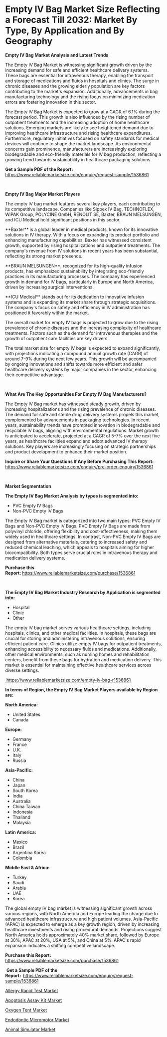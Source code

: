 <p><h1>Empty IV Bag Market Size Reflecting a Forecast Till 2032: Market By Type, By Application and By Geography</h1></p><p><strong>Empty IV Bag Market Analysis and Latest Trends</strong></p>
<p><p>The Empty IV Bag Market is witnessing significant growth driven by the increasing demand for safe and efficient healthcare delivery systems. These bags are essential for intravenous therapy, enabling the transport and storage of medications and fluids in hospitals and clinics. The surge in chronic diseases and the growing elderly population are key factors contributing to the market's expansion. Additionally, advancements in bag manufacturing technology and the rising focus on minimizing medication errors are fostering innovation in this sector.</p><p>The Empty IV Bag Market is expected to grow at a CAGR of 6.1% during the forecast period. This growth is also influenced by the rising number of outpatient treatments and the increasing adoption of home healthcare solutions. Emerging markets are likely to see heightened demand due to improving healthcare infrastructure and rising healthcare expenditures. Furthermore, regulatory initiatives focused on safety standards for medical devices will continue to shape the market landscape. As environmental concerns gain prominence, manufacturers are increasingly exploring biodegradable and eco-friendly materials for IV bag production, reflecting a growing trend towards sustainability in healthcare packaging solutions.</p></p>
<p><strong>Get a Sample PDF of the Report:&nbsp;</strong> <a href="https://www.reliablemarketsize.com/enquiry/request-sample/1536861?utm_campaign=1898&utm_medium=2&utm_source=Github&utm_content=ia&utm_term=04032025&utm_id=empty-iv-bag">https://www.reliablemarketsize.com/enquiry/request-sample/1536861</a></p>
<p>&nbsp;</p>
<p><strong>Empty IV Bag Major Market Players</strong></p>
<p><p>The empty IV bag market features several key players, each contributing to its competitive landscape. Companies like Sippex IV Bag, TECHNOFLEX, WiPAK Group, POLYCINE GmbH, RENOLIT SE, Baxter, BRAUN MELSUNGEN, and ICU Medical hold significant positions in this sector.</p><p>**Baxter** is a global leader in medical products, known for its innovative solutions in IV therapy. With a focus on expanding its product portfolio and enhancing manufacturing capabilities, Baxter has witnessed consistent growth, supported by rising hospitalizations and outpatient treatments. The company's revenue from IV solutions in recent years has been substantial, reflecting its strong market presence.</p><p>**BRAUN MELSUNGEN**, recognized for its high-quality infusion products, has emphasized sustainability by integrating eco-friendly practices in its manufacturing processes. The company has experienced growth in demand for IV bags, particularly in Europe and North America, driven by increasing surgical interventions. </p><p>**ICU Medical** stands out for its dedication to innovative infusion systems and is expanding its market share through strategic acquisitions. The company's focus on safety and efficiency in IV administration has positioned it favorably within the market. </p><p>The overall market for empty IV bags is projected to grow due to the rising prevalence of chronic diseases and the increasing complexity of healthcare treatments. Factors such as the demand for intravenous therapies and the growth of outpatient care facilities are key drivers.</p><p>The total market size for empty IV bags is expected to expand significantly, with projections indicating a compound annual growth rate (CAGR) of around 7-9% during the next few years. This growth will be accompanied by ongoing innovations and shifts towards more efficient and safer healthcare delivery systems by major companies in the sector, enhancing their competitive advantage.</p></p>
<p>&nbsp;</p>
<p><strong>What Are The Key Opportunities For Empty IV Bag Manufacturers?</strong></p>
<p><p>The Empty IV Bag market has witnessed steady growth, driven by increasing hospitalizations and the rising prevalence of chronic diseases. The demand for safe and sterile drug delivery systems propels this market, complemented by advancements in packaging technologies. In recent years, sustainability trends have prompted innovation in biodegradable and recyclable IV bags, aligning with environmental regulations. Market growth is anticipated to accelerate, projected at a CAGR of 5-7% over the next five years, as healthcare facilities expand and adopt advanced IV therapy solutions. Key players are increasingly focusing on strategic partnerships and product development to enhance their market position.</p></p>
<p><strong>Inquire or Share Your Questions If Any Before Purchasing This Report:</strong> <a href="https://www.reliablemarketsize.com/enquiry/pre-order-enquiry/1536861?utm_campaign=1898&utm_medium=2&utm_source=Github&utm_content=ia&utm_term=04032025&utm_id=empty-iv-bag">https://www.reliablemarketsize.com/enquiry/pre-order-enquiry/1536861</a></p>
<p>&nbsp;</p>
<p><strong>Market Segmentation</strong></p>
<p><strong>The Empty IV Bag Market Analysis by types is segmented into:</strong></p>
<p><ul><li>PVC Empty IV Bags</li><li>Non-PVC Empty IV Bags</li></ul></p>
<p><p>The Empty IV Bag market is categorized into two main types: PVC Empty IV Bags and Non-PVC Empty IV Bags. PVC Empty IV Bags are made from polyvinyl chloride, offering flexibility and cost-effectiveness, making them widely used in healthcare settings. In contrast, Non-PVC Empty IV Bags are designed from alternative materials, catering to increased safety and reduced chemical leaching, which appeals to hospitals aiming for higher biocompatibility. Both types serve crucial roles in intravenous therapy and medication delivery systems.</p></p>
<p><strong>Purchase this Report:&nbsp;</strong><a href="https://www.reliablemarketsize.com/purchase/1536861?utm_campaign=1898&utm_medium=2&utm_source=Github&utm_content=ia&utm_term=04032025&utm_id=empty-iv-bag">https://www.reliablemarketsize.com/purchase/1536861</a></p>
<p>&nbsp;</p>
<p><strong>The Empty IV Bag Market Industry Research by Application is segmented into:</strong></p>
<p><ul><li>Hospital</li><li>Clinic</li><li>Other</li></ul></p>
<p><p>The empty IV bag market serves various healthcare settings, including hospitals, clinics, and other medical facilities. In hospitals, these bags are crucial for storing and administering intravenous solutions, ensuring efficient patient care. Clinics utilize empty IV bags for outpatient treatments, enhancing accessibility to necessary fluids and medications. Additionally, other medical environments, such as nursing homes and rehabilitation centers, benefit from these bags for hydration and medication delivery. This market is essential for maintaining effective healthcare services across diverse settings.</p></p>
<p><a href="https://www.reliablemarketsize.com/empty-iv-bag-r1536861?utm_campaign=1898&utm_medium=2&utm_source=Github&utm_content=ia&utm_term=04032025&utm_id=empty-iv-bag">&nbsp;https://www.reliablemarketsize.com/empty-iv-bag-r1536861</a></p>
<p><strong>In terms of Region, the Empty IV Bag Market Players available by Region are:</strong></p>
<p>
    <p> <strong> North America: </strong>
        <ul>
            <li>United States</li>
            <li>Canada</li>
        </ul>
        </p> 
    <p> <strong> Europe: </strong>
        <ul>
            <li>Germany</li>
            <li>France</li>
            <li>U.K.</li>
            <li>Italy</li>
            <li>Russia</li>
        </ul>
        </p> 
    <p> <strong> Asia-Pacific: </strong>
        <ul>
            <li>China</li>
            <li>Japan</li>
            <li>South Korea</li>
            <li>India</li>
            <li>Australia</li>
            <li>China Taiwan</li>
            <li>Indonesia</li>
            <li>Thailand</li>
            <li>Malaysia</li>
        </ul>
        </p> 
    <p> <strong> Latin America: </strong>
        <ul>
            <li>Mexico</li>
            <li>Brazil</li>
            <li>Argentina Korea</li>
            <li>Colombia</li>
        </ul>
        </p> 
    <p> <strong> Middle East & Africa: </strong>
        <ul>
            <li>Turkey</li>
            <li>Saudi</li>
            <li>Arabia</li>
            <li>UAE</li>
            <li>Korea</li>
        </ul>
    </p>
    </p>
<p><p>The global empty IV bag market is witnessing significant growth across various regions, with North America and Europe leading the charge due to advanced healthcare infrastructure and high patient volumes. Asia-Pacific (APAC) is expected to emerge as a key growth region, driven by increasing healthcare investments and rising procedural demands. Projections suggest North America holds approximately 40% market share, followed by Europe at 30%, APAC at 20%, USA at 5%, and China at 5%. APAC's rapid expansion indicates a shifting competitive landscape.</p></p>
<p><strong>Purchase this Report: </strong><a href="https://www.reliablemarketsize.com/purchase/1536861?utm_campaign=1898&utm_medium=2&utm_source=Github&utm_content=ia&utm_term=04032025&utm_id=empty-iv-bag">https://www.reliablemarketsize.com/purchase/1536861</a></p>
<p>&nbsp;<strong>Get a Sample PDF of the Report:&nbsp;&nbsp;</strong><a href="https://www.reliablemarketsize.com/enquiry/request-sample/1536861?utm_campaign=1898&utm_medium=2&utm_source=Github&utm_content=ia&utm_term=04032025&utm_id=empty-iv-bag">https://www.reliablemarketsize.com/enquiry/request-sample/1536861</a></p>
<p><strong></strong></p>
<p><p><a href="https://github.com/cankkafkaz/Market-Research-Report-List-1/blob/main/allergy-rapid-test-market.md?utm_campaign=1898&utm_medium=2&utm_source=Github&utm_content=ia&utm_term=04032025&utm_id=empty-iv-bag">Allergy Rapid Test Market</a></p><p><a href="https://github.com/sitarzerpa3d/Market-Research-Report-List-1/blob/main/apoptosis-assay-kit-market.md?utm_campaign=1898&utm_medium=2&utm_source=Github&utm_content=ia&utm_term=04032025&utm_id=empty-iv-bag">Apoptosis Assay Kit Market</a></p><p><a href="https://github.com/perbetpereir/Market-Research-Report-List-1/blob/main/oxygen-tent-market.md?utm_campaign=1898&utm_medium=2&utm_source=Github&utm_content=ia&utm_term=04032025&utm_id=empty-iv-bag">Oxygen Tent Market</a></p><p><a href="https://github.com/ziringebrur1/Market-Research-Report-List-1/blob/main/endodontic-micromotor-market.md?utm_campaign=1898&utm_medium=2&utm_source=Github&utm_content=ia&utm_term=04032025&utm_id=empty-iv-bag">Endodontic Micromotor Market</a></p><p><a href="https://github.com/kevoncesya4j/Market-Research-Report-List-1/blob/main/animal-simulator-market.md?utm_campaign=1898&utm_medium=2&utm_source=Github&utm_content=ia&utm_term=04032025&utm_id=empty-iv-bag">Animal Simulator Market</a></p></p>